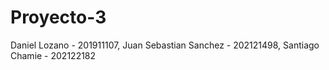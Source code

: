 # Proyecto-3
Daniel Lozano - 201911107, Juan Sebastian Sanchez - 202121498, Santiago Chamie - 202122182
